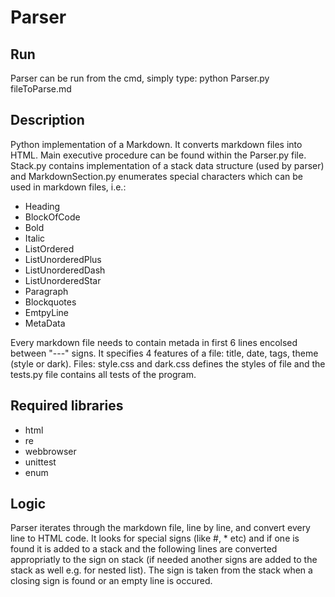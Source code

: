 # Parser

## Run
Parser can be run from the cmd, simply type: 
python Parser.py fileToParse.md

## Description
Python implementation of a Markdown. It converts markdown files into HTML. Main executive procedure can be found within the Parser.py file. Stack.py contains implementation of a stack data structure (used by parser) and MarkdownSection.py enumerates special characters which can be used in markdown files, i.e.:
- Heading
- BlockOfCode
- Bold
- Italic
- ListOrdered
- ListUnorderedPlus
- ListUnorderedDash
- ListUnorderedStar
- Paragraph
- Blockquotes
- EmtpyLine
- MetaData

Every markdown file needs to contain metada in first 6 lines encolsed between "---" signs. It specifies 4 features of a file: title, date, tags, theme (style or dark). Files: style.css and dark.css defines the styles of file and the tests.py file contains all tests of the program.

## Required libraries 
* html
* re
* webbrowser
* unittest
* enum

## Logic

Parser iterates through the markdown file, line by line, and convert every line to HTML code. It looks for special signs (like #, * etc) and if one is found it is added to a stack and the following lines are converted appropriatly to the sign on stack (if needed another signs are added to the stack as well e.g. for nested list). The sign is taken from the stack when a closing sign is found or an empty line is occured.
